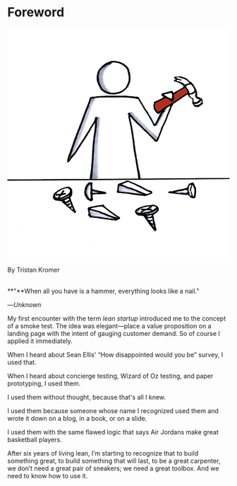# Foreword

![](<.gitbook/assets/illustration- when all you have is a hammer - real startup book.png>)

By Tristan Kromer

\
**"**When all you have is a hammer, everything looks like a nail."

—_Unknown_

My first encounter with the term _lean startup_ introduced me to the concept of a smoke test. The idea was elegant—place a value proposition on a landing page with the intent of gauging customer demand. So of course I applied it immediately.

When I heard about Sean Ellis' “How disappointed would you be” survey, I used that.

When I heard about concierge testing, Wizard of Oz testing, and paper prototyping, I used them.

I used them without thought, because that's all I knew.

I used them because someone whose name I recognized used them and wrote it down on a blog, in a book, or on a slide.

I used them with the same flawed logic that says Air Jordans make great basketball players.

After six years of living lean, I’m starting to recognize that to build something great, to build something that will last, to be a great carpenter, we don’t need a great pair of sneakers; we need a great toolbox. And we need to know how to use it.
